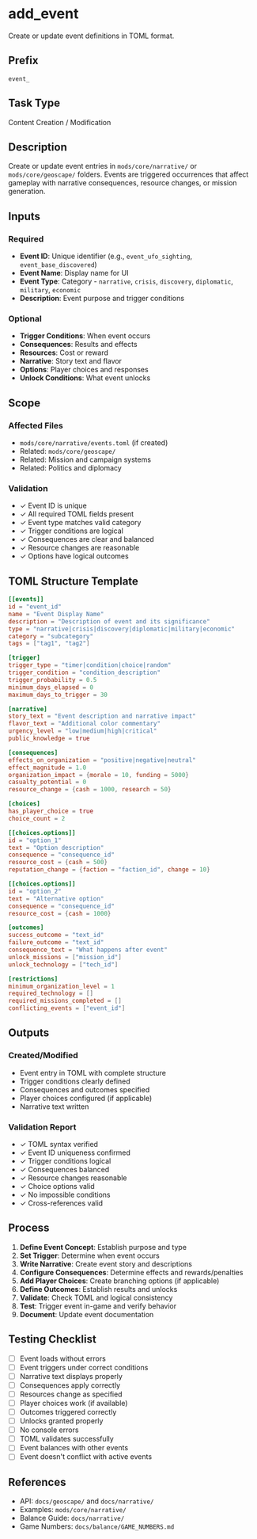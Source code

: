 # add_event

Create or update event definitions in TOML format.

## Prefix
`event_`

## Task Type
Content Creation / Modification

## Description
Create or update event entries in `mods/core/narrative/` or `mods/core/geoscape/` folders. Events are triggered occurrences that affect gameplay with narrative consequences, resource changes, or mission generation.

## Inputs

### Required
- **Event ID**: Unique identifier (e.g., `event_ufo_sighting`, `event_base_discovered`)
- **Event Name**: Display name for UI
- **Event Type**: Category - `narrative`, `crisis`, `discovery`, `diplomatic`, `military`, `economic`
- **Description**: Event purpose and trigger conditions

### Optional
- **Trigger Conditions**: When event occurs
- **Consequences**: Results and effects
- **Resources**: Cost or reward
- **Narrative**: Story text and flavor
- **Options**: Player choices and responses
- **Unlock Conditions**: What event unlocks

## Scope

### Affected Files
- `mods/core/narrative/events.toml` (if created)
- Related: `mods/core/geoscape/`
- Related: Mission and campaign systems
- Related: Politics and diplomacy

### Validation
- ✓ Event ID is unique
- ✓ All required TOML fields present
- ✓ Event type matches valid category
- ✓ Trigger conditions are logical
- ✓ Consequences are clear and balanced
- ✓ Resource changes are reasonable
- ✓ Options have logical outcomes

## TOML Structure Template

```toml
[[events]]
id = "event_id"
name = "Event Display Name"
description = "Description of event and its significance"
type = "narrative|crisis|discovery|diplomatic|military|economic"
category = "subcategory"
tags = ["tag1", "tag2"]

[trigger]
trigger_type = "timer|condition|choice|random"
trigger_condition = "condition_description"
trigger_probability = 0.5
minimum_days_elapsed = 0
maximum_days_to_trigger = 30

[narrative]
story_text = "Event description and narrative impact"
flavor_text = "Additional color commentary"
urgency_level = "low|medium|high|critical"
public_knowledge = true

[consequences]
effects_on_organization = "positive|negative|neutral"
effect_magnitude = 1.0
organization_impact = {morale = 10, funding = 5000}
casualty_potential = 0
resource_change = {cash = 1000, research = 50}

[choices]
has_player_choice = true
choice_count = 2

[[choices.options]]
id = "option_1"
text = "Option description"
consequence = "consequence_id"
resource_cost = {cash = 500}
reputation_change = {faction = "faction_id", change = 10}

[[choices.options]]
id = "option_2"
text = "Alternative option"
consequence = "consequence_id"
resource_cost = {cash = 1000}

[outcomes]
success_outcome = "text_id"
failure_outcome = "text_id"
consequence_text = "What happens after event"
unlock_missions = ["mission_id"]
unlock_technology = ["tech_id"]

[restrictions]
minimum_organization_level = 1
required_technology = []
required_missions_completed = []
conflicting_events = ["event_id"]
```

## Outputs

### Created/Modified
- Event entry in TOML with complete structure
- Trigger conditions clearly defined
- Consequences and outcomes specified
- Player choices configured (if applicable)
- Narrative text written

### Validation Report
- ✓ TOML syntax verified
- ✓ Event ID uniqueness confirmed
- ✓ Trigger conditions logical
- ✓ Consequences balanced
- ✓ Resource changes reasonable
- ✓ Choice options valid
- ✓ No impossible conditions
- ✓ Cross-references valid

## Process

1. **Define Event Concept**: Establish purpose and type
2. **Set Trigger**: Determine when event occurs
3. **Write Narrative**: Create event story and descriptions
4. **Configure Consequences**: Determine effects and rewards/penalties
5. **Add Player Choices**: Create branching options (if applicable)
6. **Define Outcomes**: Establish results and unlocks
7. **Validate**: Check TOML and logical consistency
8. **Test**: Trigger event in-game and verify behavior
9. **Document**: Update event documentation

## Testing Checklist

- [ ] Event loads without errors
- [ ] Event triggers under correct conditions
- [ ] Narrative text displays properly
- [ ] Consequences apply correctly
- [ ] Resources change as specified
- [ ] Player choices work (if available)
- [ ] Outcomes triggered correctly
- [ ] Unlocks granted properly
- [ ] No console errors
- [ ] TOML validates successfully
- [ ] Event balances with other events
- [ ] Event doesn't conflict with active events

## References

- API: `docs/geoscape/` and `docs/narrative/`
- Examples: `mods/core/narrative/`
- Balance Guide: `docs/narrative/`
- Game Numbers: `docs/balance/GAME_NUMBERS.md`
